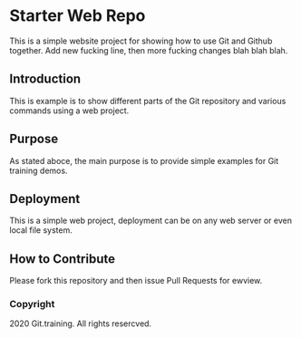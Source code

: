 # Starter Web Repo

This  is a simple website project for showing how to use Git and Github together.
Add new fucking line, then more fucking changes blah blah blah.

## Introduction

This is example is to show different parts of the Git repository and various commands using a web project.

## Purpose

As stated aboce, the main purpose is to provide simple examples for Git training demos.

## Deployment

This is a simple web project, deployment can be on any web server or even local file system.

## How to Contribute

Please fork this repository and then issue Pull Requests for ewview.

### Copyright

2020 Git.training. All rights resercved.

